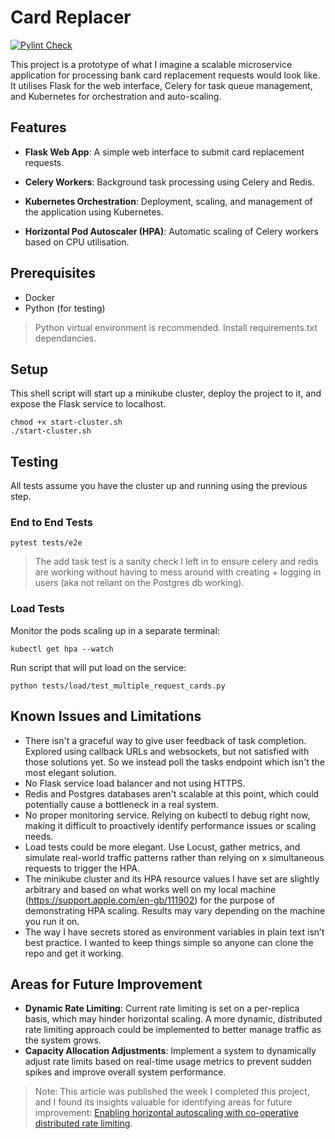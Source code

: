 # Card Replacer
[![Pylint Check](https://github.com/jamesdean308/card-replacer/actions/workflows/pylint-check.yml/badge.svg)](https://github.com/jamesdean308/card-replacer/actions/workflows/pylint-check.yml)

This project is a prototype of what I imagine a scalable microservice application for processing bank card replacement requests would look like. It utilises Flask for the web interface, Celery for task queue management, and Kubernetes for orchestration and auto-scaling.

## Features

-  **Flask Web App**: A simple web interface to submit card replacement requests.

-  **Celery Workers**: Background task processing using Celery and Redis.

-  **Kubernetes Orchestration**: Deployment, scaling, and management of the application using Kubernetes.

-  **Horizontal Pod Autoscaler (HPA)**: Automatic scaling of Celery workers based on CPU utilisation.

  

## Prerequisites
- Docker
- Python (for testing)
> Python virtual environment is recommended. Install requirements.txt dependancies. 
## Setup

This shell script will start up a minikube cluster, deploy the project to it, and expose the Flask service to localhost.
```
chmod +x start-cluster.sh
./start-cluster.sh
```

## Testing
All tests assume you have the cluster up and running using the previous step.

### End to End Tests

```
pytest tests/e2e
```
> The add task test is a sanity check I left in to ensure celery and redis are working without having to mess around with creating + logging in users (aka not reliant on the Postgres db working).

### Load Tests
Monitor the pods scaling up in a separate terminal:
```
kubectl get hpa --watch
```
Run script that will put load on the service:
```
python tests/load/test_multiple_request_cards.py
```

## Known Issues and Limitations
- There isn't a graceful way to give user feedback of task completion. Explored using callback URLs and websockets, but not satisfied with those solutions yet. So we instead poll the tasks endpoint which isn't the most elegant solution.
- No Flask service load balancer and not using HTTPS.
- Redis and Postgres databases aren't scalable at this point, which could potentially cause a bottleneck in a real system.
- No proper monitoring service. Relying on kubectl to debug right now, making it difficult to proactively identify performance issues or scaling needs.
- Load tests could be more elegant. Use Locust, gather metrics, and simulate real-world traffic patterns rather than relying on x simultaneous requests to trigger the HPA.
- The minikube cluster and its HPA resource values I have set are slightly arbitrary and based on what works well on my local machine (https://support.apple.com/en-gb/111902) for the purpose of demonstrating HPA scaling. Results may vary depending on the machine you run it on.
- The way I have secrets stored as environment variables in plain text isn’t best practice. I wanted to keep things simple so anyone can clone the repo and get it working.

## Areas for Future Improvement
- **Dynamic Rate Limiting**: Current rate limiting is set on a per-replica basis, which may hinder horizontal scaling. A more dynamic, distributed rate limiting approach could be implemented to better manage traffic as the system grows.
- **Capacity Allocation Adjustments**: Implement a system to dynamically adjust rate limits based on real-time usage metrics to prevent sudden spikes and improve overall system performance.
> Note: This article was published the week I completed this project, and I found its insights valuable for identifying areas for future improvement: [Enabling horizontal autoscaling with co-operative distributed rate limiting](https://monzo.com/blog/distributed-rate-limiting).